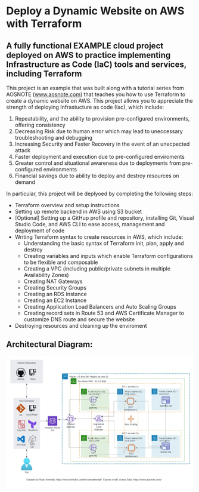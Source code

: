 # Deploy a Dynamic Website on AWS with Terraform 

## A fully functional EXAMPLE cloud project deployed on AWS to practice implementing Infrastructure as Code (IaC) tools and services, including Terraform  

This project is an example that was built along with a tutorial series from AOSNOTE (www.aosnote.com) that teaches you how to use Terraform to create a dynamic website on AWS. This project allows you to appreciate the strength of deploying Infrastucture as code (Iac), which include:

1. Repeatability, and the ability to provision pre-configured environments, offering consistency
2. Decreasing Risk due to human error which may lead to uneccessary troubleshooting and debugging
3. Increasing Security and Faster Recovery in the event of an unecpected attack
4. Faster deployment and execution due to pre-configured enviroments
5. Greater control and situational awareness due to deployments from pre-configured environments
6. Financial savings due to ability to deploy and destroy resources on demand 

In particular, this project will be deplyoed by completing the following steps:

- Terraform overview and setup instructions
- Setting up remote backend in AWS using S3 bucket
- [Optional] Setting up a GitHup profile and repository, installing Git, Visual Studio Code, and AWS CLI to ease access, management and deployment of code
- Writing Terraform syntax to create resources in AWS, which include:
  - Understanding the basic syntax of Terraform init, plan, apply and destroy
  - Creating variables and inputs which enable Terraform configurations to be flexible and composable
  - Creating a VPC (including public/private subnets in multiple Availability Zones)
  - Creating NAT Gateways
  - Creating Security Groups
  - Creating an RDS Instance
  - Creating an EC2 Instance
  - Creating Application Load Balancers and Auto Scaling Groups
  - Creating record sets in Route 53 and AWS Certificate Manager to customize DNS route and secure the website 
- Destroying resources and cleaning up the enviroment

## Architectural Diagram:
![Alt text](reference-architecture.jpeg)

